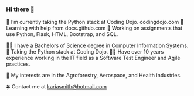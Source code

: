 ### Hi there 👋

🌱 I’m currently taking the Python stack at Coding Dojo. codingdojo.com
🌱 Learning with help from docs.github.com
🔭 Working on assignments that use Python, Flask, HTML, Bootstrap, and SQL.

👩‍🎓 I have a Bachelors of Science degree in Computer Information Systems. 
🥷 Taking the Python stack at Coding Dojo.
👩‍💻 Have over 10 years experience working in the IT field as a Software Test Engineer and Agile practices.

🦄 My interests are in the Agroforestry, Aerospace, and Health industries.

🍀 Contact me at kariasmith@hotmail.com

<!--
**kariasmith/kariasmith** is a ✨ _special_ ✨ repository because its `README.md` (this file) appears on your GitHub profile.

Here are some ideas to get you started:

- 🔭 I’m currently working on ...
- 🌱 I’m currently learning ...
- 👯 I’m looking to collaborate on ...
- 🤔 I’m looking for help with ...
- 💬 Ask me about ...
- 📫 How to reach me: ...
- 😄 Pronouns: ...
- ⚡ Fun fact: ...
https://www.webfx.com/tools/emoji-cheat-sheet/
-->

